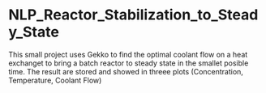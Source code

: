 # NLP_Reactor_Stabilization_to_Steady_State
This small project uses Gekko to find the optimal coolant flow on a heat exchanget to bring a batch reactor to steady state in the smallet posible time.
The result are stored and showed in threee plots (Concentration, Temperature, Coolant Flow)
